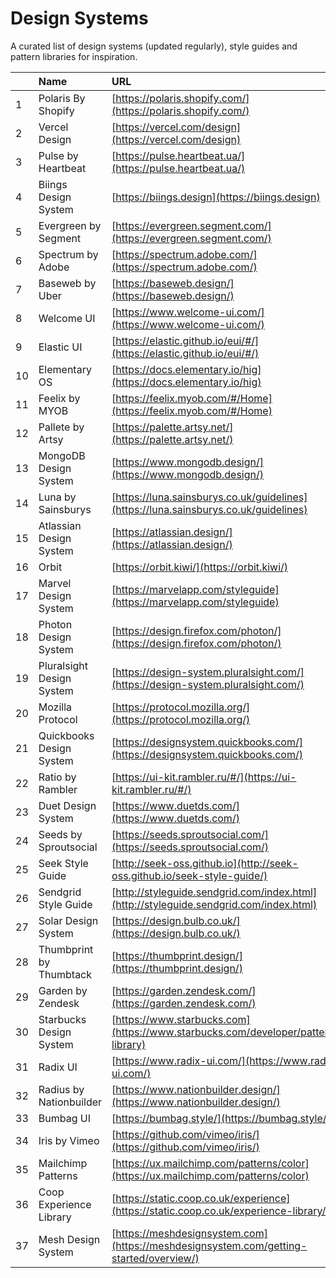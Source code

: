 # Design Systems

A curated list of design systems (updated regularly), style guides and pattern libraries for inspiration.

|     | Name                      | URL                                                                                    |
| :-- | :------------------------ | :------------------------------------------------------------------------------------- |
| 1   | Polaris By Shopify        | [https://polaris.shopify.com/](https://polaris.shopify.com/)                           |
| 2   | Vercel Design             | [https://vercel.com/design](https://vercel.com/design)                                 |
| 3   | Pulse by Heartbeat        | [https://pulse.heartbeat.ua/](https://pulse.heartbeat.ua/)                             |
| 4   | Biings Design System      | [https://biings.design](https://biings.design)                                         |
| 5   | Evergreen by Segment      | [https://evergreen.segment.com/](https://evergreen.segment.com/)                       |
| 6   | Spectrum by Adobe         | [https://spectrum.adobe.com/](https://spectrum.adobe.com/)                             |
| 7   | Baseweb by Uber           | [https://baseweb.design/](https://baseweb.design/)                                     |
| 8   | Welcome UI                | [https://www.welcome-ui.com/](https://www.welcome-ui.com/)                             |
| 9   | Elastic UI                | [https://elastic.github.io/eui/#/](https://elastic.github.io/eui/#/)                   |
| 10  | Elementary OS             | [https://docs.elementary.io/hig](https://docs.elementary.io/hig)                       |
| 11  | Feelix by MYOB            | [https://feelix.myob.com/#/Home](https://feelix.myob.com/#/Home)                       |
| 12  | Pallete by Artsy          | [https://palette.artsy.net/](https://palette.artsy.net/)                               |
| 13  | MongoDB Design System     | [https://www.mongodb.design/](https://www.mongodb.design/)                             |
| 14  | Luna by Sainsburys        | [https://luna.sainsburys.co.uk/guidelines](https://luna.sainsburys.co.uk/guidelines)   |
| 15  | Atlassian Design System   | [https://atlassian.design/](https://atlassian.design/)                                 |
| 16  | Orbit                     | [https://orbit.kiwi/](https://orbit.kiwi/)                                             |
| 17  | Marvel Design System      | [https://marvelapp.com/styleguide](https://marvelapp.com/styleguide)                   |
| 18  | Photon Design System      | [https://design.firefox.com/photon/](https://design.firefox.com/photon/)               |
| 19  | Pluralsight Design System | [https://design-system.pluralsight.com/](https://design-system.pluralsight.com/)       |
| 20  | Mozilla Protocol          | [https://protocol.mozilla.org/](https://protocol.mozilla.org/)                         |
| 21  | Quickbooks Design System  | [https://designsystem.quickbooks.com/](https://designsystem.quickbooks.com/)           |
| 22  | Ratio by Rambler          | [https://ui-kit.rambler.ru/#/](https://ui-kit.rambler.ru/#/)                           |
| 23  | Duet Design System        | [https://www.duetds.com/](https://www.duetds.com/)                                     |
| 24  | Seeds by Sproutsocial     | [https://seeds.sproutsocial.com/](https://seeds.sproutsocial.com/)                     |
| 25  | Seek Style Guide          | [http://seek-oss.github.io](http://seek-oss.github.io/seek-style-guide/)               |
| 26  | Sendgrid Style Guide      | [http://styleguide.sendgrid.com/index.html](http://styleguide.sendgrid.com/index.html) |
| 27  | Solar Design System       | [https://design.bulb.co.uk/](https://design.bulb.co.uk/)                               |
| 28  | Thumbprint by Thumbtack   | [https://thumbprint.design/](https://thumbprint.design/)                               |
| 29  | Garden by Zendesk         | [https://garden.zendesk.com/](https://garden.zendesk.com/)                             |
| 30  | Starbucks Design System   | [https://www.starbucks.com](https://www.starbucks.com/developer/pattern-library)       |
| 31  | Radix UI                  | [https://www.radix-ui.com/](https://www.radix-ui.com/)                                 |
| 32  | Radius by Nationbuilder   | [https://www.nationbuilder.design/](https://www.nationbuilder.design/)                 |
| 33  | Bumbag UI                 | [https://bumbag.style/](https://bumbag.style/)                                         |
| 34  | Iris by Vimeo             | [https://github.com/vimeo/iris/](https://github.com/vimeo/iris/)                       |
| 35  | Mailchimp Patterns        | [https://ux.mailchimp.com/patterns/color](https://ux.mailchimp.com/patterns/color)     |
| 36  | Coop Experience Library   | [https://static.coop.co.uk/experience](https://static.coop.co.uk/experience-library/)  |
| 37  | Mesh Design System        | [https://meshdesignsystem.com](https://meshdesignsystem.com/getting-started/overview/) |
